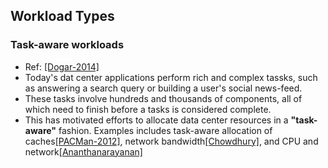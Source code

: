 ## Workload Types


### Task-aware workloads
- Ref: [[Dogar-2014]](.../paper/DogarK14_SIGCOMM_Decentralized-TaskScheduling-for-DCN.md)
- Today's dat center applications perform rich and complex tassks, such as answering a search query or building a user's social news-feed.
- These tasks involve hundreds and thousands of components, all of which need to finish before a tasks is considered complete.
- This has motivated efforts to allocate data center resources in a **"task-aware"** fashion. Examples includes task-aware allocation of caches[[PACMan-2012]](http://dl.acm.org/citation.cfm?id=2228326), network bandwidth[[Chowdhury]](http://dl.acm.org/citation.cfm?id=2018448), and CPU and network[[Ananthanarayanan]](http://dl.acm.org/citation.cfm?id=1924962)
